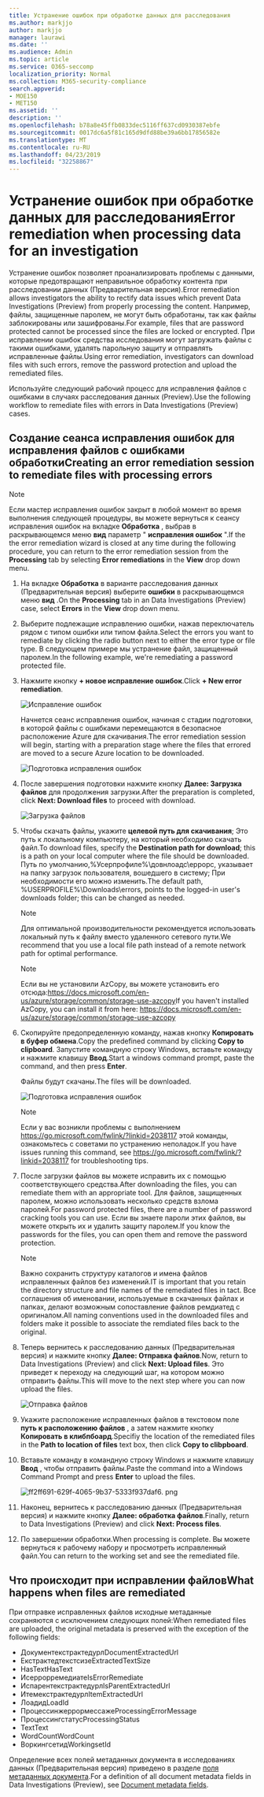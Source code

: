```yaml
---
title: Устранение ошибок при обработке данных для расследования
ms.author: markjjo
author: markjjo
manager: laurawi
ms.date: ''
ms.audience: Admin
ms.topic: article
ms.service: O365-seccomp
localization_priority: Normal
ms.collection: M365-security-compliance
search.appverid:
- MOE150
- MET150
ms.assetid: ''
description: ''
ms.openlocfilehash: b78a8e45ffb0833dec5116ff637cd0930387ebfe
ms.sourcegitcommit: 0017dc6a5f81c165d9dfd88be39a6bb17856582e
ms.translationtype: MT
ms.contentlocale: ru-RU
ms.lasthandoff: 04/23/2019
ms.locfileid: "32258867"
---
```

# <a name="error-remediation-when-processing-data-for-an-investigation"></a><span data-ttu-id="8bdb4-102">Устранение ошибок при обработке данных для расследования</span><span class="sxs-lookup"><span data-stu-id="8bdb4-102">Error remediation when processing data for an investigation</span></span>

<span data-ttu-id="8bdb4-103">Устранение ошибок позволяет проанализировать проблемы с данными, которые предотвращают неправильное обработку контента при расследовании данных (Предварительная версия).</span><span class="sxs-lookup"><span data-stu-id="8bdb4-103">Error remediation allows investigators the ability to rectify data issues which prevent Data Investigations (Preview) from properly processing the content.</span></span> <span data-ttu-id="8bdb4-104">Например, файлы, защищенные паролем, не могут быть обработаны, так как файлы заблокированы или зашифрованы.</span><span class="sxs-lookup"><span data-stu-id="8bdb4-104">For example, files that are password protected cannot be processed since the files are locked or encrypted.</span></span> <span data-ttu-id="8bdb4-105">При исправлении ошибок средства исследования могут загружать файлы с такими ошибками, удалять парольную защиту и отправлять исправленные файлы.</span><span class="sxs-lookup"><span data-stu-id="8bdb4-105">Using error remediation, investigators can download files with such errors, remove the password protection and upload the remediated files.</span></span>

<span data-ttu-id="8bdb4-106">Используйте следующий рабочий процесс для исправления файлов с ошибками в случаях расследования данных (Preview).</span><span class="sxs-lookup"><span data-stu-id="8bdb4-106">Use the following workflow to remediate files with errors in Data Investigations (Preview) cases.</span></span>

## <a name="creating-an-error-remediation-session-to-remediate-files-with-processing-errors"></a><span data-ttu-id="8bdb4-107">Создание сеанса исправления ошибок для исправления файлов с ошибками обработки</span><span class="sxs-lookup"><span data-stu-id="8bdb4-107">Creating an error remediation session to remediate files with processing errors</span></span>

>[!NOTE]
><span data-ttu-id="8bdb4-108">Если мастер исправления ошибок закрыт в любой момент во время выполнения следующей процедуры, вы можете вернуться к сеансу исправления ошибок на вкладке **Обработка** , выбрав в раскрывающемся меню **вид** параметр " **исправления ошибок** ".</span><span class="sxs-lookup"><span data-stu-id="8bdb4-108">If the the error remediation wizard is closed at any time during the following procedure, you can return to the error remediation session from the **Processing** tab by selecting **Error remediations** in the **View** drop down menu.</span></span>

1. <span data-ttu-id="8bdb4-109">На вкладке **Обработка** в варианте расследования данных (Предварительная версия) выберите **ошибки** в раскрывающемся меню **вид** .</span><span class="sxs-lookup"><span data-stu-id="8bdb4-109">On the **Processing** tab in an Data Investigations (Preview) case, select **Errors** in the **View** drop down menu.</span></span>

2. <span data-ttu-id="8bdb4-110">Выберите подлежащие исправлению ошибки, нажав переключатель рядом с типом ошибки или типом файла.</span><span class="sxs-lookup"><span data-stu-id="8bdb4-110">Select the errors you want to remediate by clicking the radio button next to either the error type or file type.</span></span>  <span data-ttu-id="8bdb4-111">В следующем примере мы устранение файл, защищенный паролем.</span><span class="sxs-lookup"><span data-stu-id="8bdb4-111">In the following example, we're remediating a password protected file.</span></span>

3. <span data-ttu-id="8bdb4-112">Нажмите кнопку **+ новое исправление ошибок**.</span><span class="sxs-lookup"><span data-stu-id="8bdb4-112">Click **+ New error remediation**.</span></span>

    ![Исправление ошибок](../media/8c2faf1a-834b-44fc-b418-6a18aed8b81a.png)

    <span data-ttu-id="8bdb4-114">Начнется сеанс исправления ошибок, начиная с стадии подготовки, в которой файлы с ошибками перемещаются в безопасное расположение Azure для скачивания.</span><span class="sxs-lookup"><span data-stu-id="8bdb4-114">The error remediation session will begin, starting with a preparation stage where the files that errored are moved to a secure Azure location to be downloaded.</span></span>

    ![Подготовка исправления ошибок](../media/390572ec-7012-47c4-a6b6-4cbb5649e8a8.png)

4. <span data-ttu-id="8bdb4-116">После завершения подготовки нажмите кнопку **Далее: Загрузка файлов** для продолжения загрузки.</span><span class="sxs-lookup"><span data-stu-id="8bdb4-116">After the preparation is completed, click **Next: Download files** to proceed with download.</span></span>

    ![Загрузка файлов](../media/6ac04b09-8e13-414a-9e24-7c75ba586363.png)

5. <span data-ttu-id="8bdb4-118">Чтобы скачать файлы, укажите **целевой путь для скачивания**; Это путь к локальному компьютеру, на который необходимо скачать файл.</span><span class="sxs-lookup"><span data-stu-id="8bdb4-118">To download files, specify the **Destination path for download**; this is a path on your local computer where the file should be downloaded.</span></span>  <span data-ttu-id="8bdb4-119">Путь по умолчанию,%Усерпрофиле%\довнлоадс\еррорс, указывает на папку загрузок пользователя, вошедшего в систему; При необходимости его можно изменить.</span><span class="sxs-lookup"><span data-stu-id="8bdb4-119">The default path, %USERPROFILE%\Downloads\errors, points to the logged-in user's downloads folder; this can be changed as needed.</span></span>

    >[!NOTE]
    ><span data-ttu-id="8bdb4-120">Для оптимальной производительности рекомендуется использовать локальный путь к файлу вместо удаленного сетевого пути.</span><span class="sxs-lookup"><span data-stu-id="8bdb4-120">We recommend that you use a local file path instead of a remote network path for optimal performance.</span></span>

    > [!NOTE]
    > <span data-ttu-id="8bdb4-121">Если вы не установили AzCopy, вы можете установить его отсюда:https://docs.microsoft.com/en-us/azure/storage/common/storage-use-azcopy</span><span class="sxs-lookup"><span data-stu-id="8bdb4-121">If you haven't installed AzCopy, you can install it from here: https://docs.microsoft.com/en-us/azure/storage/common/storage-use-azcopy</span></span>

6. <span data-ttu-id="8bdb4-122">Скопируйте предопределенную команду, нажав кнопку **Копировать в буфер обмена**.</span><span class="sxs-lookup"><span data-stu-id="8bdb4-122">Copy the predefined command by clicking **Copy to clipboard**.</span></span> <span data-ttu-id="8bdb4-123">Запустите командную строку Windows, вставьте команду и нажмите клавишу **Ввод**.</span><span class="sxs-lookup"><span data-stu-id="8bdb4-123">Start a windows command prompt, paste the command, and then press **Enter**.</span></span>  

    <span data-ttu-id="8bdb4-124">Файлы будут скачаны.</span><span class="sxs-lookup"><span data-stu-id="8bdb4-124">The files will be downloaded.</span></span>

    ![Подготовка исправления ошибок](../media/f364ab4d-31c5-4375-b69f-650f694a2f69.png)

     > [!NOTE]
     > <span data-ttu-id="8bdb4-126">Если у вас возникли проблемы с выполнением https://go.microsoft.com/fwlink/?linkid=2038117 этой команды, ознакомьтесь с советами по устранению неполадок.</span><span class="sxs-lookup"><span data-stu-id="8bdb4-126">If you have issues running this command, see https://go.microsoft.com/fwlink/?linkid=2038117 for troubleshooting tips.</span></span>

7. <span data-ttu-id="8bdb4-127">После загрузки файлов вы можете исправить их с помощью соответствующего средства.</span><span class="sxs-lookup"><span data-stu-id="8bdb4-127">After downloading the files, you can remediate them with an appropriate tool.</span></span> <span data-ttu-id="8bdb4-128">Для файлов, защищенных паролем, можно использовать несколько средств взлома паролей.</span><span class="sxs-lookup"><span data-stu-id="8bdb4-128">For password protected files, there are a number of password cracking tools you can use.</span></span> <span data-ttu-id="8bdb4-129">Если вы знаете пароли этих файлов, вы можете открыть их и удалить защиту паролем.</span><span class="sxs-lookup"><span data-stu-id="8bdb4-129">If you know the passwords for the files, you can open them and remove the password protection.</span></span>
    > [!NOTE]
    > <span data-ttu-id="8bdb4-130">Важно сохранить структуру каталогов и имена файлов исправленных файлов без изменений.</span><span class="sxs-lookup"><span data-stu-id="8bdb4-130">IT is important that you retain the directory structure and file names of the remediated files in tact.</span></span>  <span data-ttu-id="8bdb4-131">Все соглашения об именовании, используемые в скачанных файлах и папках, делают возможным сопоставление файлов ремдиатед с оригиналом.</span><span class="sxs-lookup"><span data-stu-id="8bdb4-131">All naming conventions used in the downloaded files and folders make it possible to associate the remdiated files back to the original.</span></span>

8. <span data-ttu-id="8bdb4-132">Теперь вернитесь к расследованию данных (Предварительная версия) и нажмите кнопку **Далее: Отправка файлов**.</span><span class="sxs-lookup"><span data-stu-id="8bdb4-132">Now, return to Data Investigations (Preview) and click **Next: Upload files**.</span></span>  <span data-ttu-id="8bdb4-133">Это приведет к переходу на следующий шаг, на котором можно отправить файлы.</span><span class="sxs-lookup"><span data-stu-id="8bdb4-133">This will move to the next step where you can now upload the files.</span></span>

    ![Отправка файлов](../media/af3d8617-1bab-4ecd-8de0-22e53acba240.png)

9. <span data-ttu-id="8bdb4-135">Укажите расположение исправленных файлов в текстовом поле **путь к расположению файлов** , а затем нажмите кнопку **Копировать в клибпбоард**.</span><span class="sxs-lookup"><span data-stu-id="8bdb4-135">Specifiy the location of the remediated files in the **Path to location of files** text box, then click **Copy to clibpboard**.</span></span>

10. <span data-ttu-id="8bdb4-136">Вставьте команду в командную строку Windows и нажмите клавишу **Ввод** , чтобы отправить файлы.</span><span class="sxs-lookup"><span data-stu-id="8bdb4-136">Paste the command into a Windows Command Prompt and press **Enter** to upload the files.</span></span>

    ![ff2ff691-629f-4065-9b37-5333f937daf6. png](../media/ff2ff691-629f-4065-9b37-5333f937daf6.png)

11. <span data-ttu-id="8bdb4-138">Наконец, вернитесь к расследованию данных (Предварительная версия) и нажмите кнопку **Далее: обработка файлов**.</span><span class="sxs-lookup"><span data-stu-id="8bdb4-138">Finally, return to Data Investigations (Preview) and click **Next: Process files**.</span></span>

12. <span data-ttu-id="8bdb4-139">По завершении обработки.</span><span class="sxs-lookup"><span data-stu-id="8bdb4-139">When processing is complete.</span></span>  <span data-ttu-id="8bdb4-140">Вы можете вернуться к рабочему набору и просмотреть исправленный файл.</span><span class="sxs-lookup"><span data-stu-id="8bdb4-140">You can return to the working set and see the remediated file.</span></span>

## <a name="what-happens-when-files-are-remediated"></a><span data-ttu-id="8bdb4-141">Что происходит при исправлении файлов</span><span class="sxs-lookup"><span data-stu-id="8bdb4-141">What happens when files are remediated</span></span>

<span data-ttu-id="8bdb4-142">При отправке исправленных файлов исходные метаданные сохраняются с исключением следующих полей:</span><span class="sxs-lookup"><span data-stu-id="8bdb4-142">When remediated files are uploaded, the original metadata is preserved with the exception of the following fields:</span></span> 

- <span data-ttu-id="8bdb4-143">Документекстрактедурл</span><span class="sxs-lookup"><span data-stu-id="8bdb4-143">DocumentExtractedUrl</span></span>
- <span data-ttu-id="8bdb4-144">Екстрактедтекстсизе</span><span class="sxs-lookup"><span data-stu-id="8bdb4-144">ExtractedTextSize</span></span>
- <span data-ttu-id="8bdb4-145">HasText</span><span class="sxs-lookup"><span data-stu-id="8bdb4-145">HasText</span></span>
- <span data-ttu-id="8bdb4-146">Исеррорремедиате</span><span class="sxs-lookup"><span data-stu-id="8bdb4-146">IsErrorRemediate</span></span>
- <span data-ttu-id="8bdb4-147">Испарентекстрактедурл</span><span class="sxs-lookup"><span data-stu-id="8bdb4-147">IsParentExtractedUrl</span></span>
- <span data-ttu-id="8bdb4-148">Итемекстрактедурл</span><span class="sxs-lookup"><span data-stu-id="8bdb4-148">ItemExtractedUrl</span></span>
- <span data-ttu-id="8bdb4-149">Лоадид</span><span class="sxs-lookup"><span data-stu-id="8bdb4-149">LoadId</span></span>
- <span data-ttu-id="8bdb4-150">Процессинжеррормессаже</span><span class="sxs-lookup"><span data-stu-id="8bdb4-150">ProcessingErrorMessage</span></span>
- <span data-ttu-id="8bdb4-151">Процессингстатус</span><span class="sxs-lookup"><span data-stu-id="8bdb4-151">ProcessingStatus</span></span>
- <span data-ttu-id="8bdb4-152">Text</span><span class="sxs-lookup"><span data-stu-id="8bdb4-152">Text</span></span>
- <span data-ttu-id="8bdb4-153">WordCount</span><span class="sxs-lookup"><span data-stu-id="8bdb4-153">WordCount</span></span>
- <span data-ttu-id="8bdb4-154">Воркингсетид</span><span class="sxs-lookup"><span data-stu-id="8bdb4-154">WorkingsetId</span></span>

<span data-ttu-id="8bdb4-155">Определение всех полей метаданных документа в исследованиях данных (Предварительная версия) приведено в разделе [поля метаданных документа](document-metadata-fields.md).</span><span class="sxs-lookup"><span data-stu-id="8bdb4-155">For a definition of all document metadata fields in Data Investigations (Preview), see [Document metadata fields](document-metadata-fields.md).</span></span>
